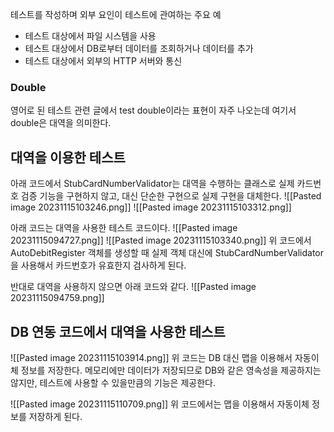 테스트를 작성하며 외부 요인이 테스트에 관여하는 주요 예
- 테스트 대상에서 파일 시스템을 사용
- 테스트 대상에서 DB로부터 데이터를 조회하거나 데이터를 추가
- 테스트 대상에서 외부의 HTTP 서버와 통신

### Double
영어로 된 테스트 관련 글에서 test double이라는 표현이 자주 나오는데 여기서 double은 대역을 의미한다.

## 대역을 이용한 테스트

아래 코드에서 StubCardNumberValidator는 대역을 수행하는 클래스로 실제 카드번호 검증 기능을 구현하지 않고, 대신 단순한 구현으로 실제 구현을 대체한다.
![[Pasted image 20231115103246.png]]
![[Pasted image 20231115103312.png]]

아래 코드는 대역을 사용한 테스트 코드이다.
![[Pasted image 20231115094727.png]]
![[Pasted image 20231115103340.png]]
위 코드에서 AutoDebitRegister 객체를 생성할 때 실제 객체 대신에 StubCardNumberValidator을 사용해서 카드번호가 유효한지 검사하게 된다.

반대로 대역을 사용하지 않으면 아래 코드와 같다.
![[Pasted image 20231115094759.png]]

## DB 연동 코드에서 대역을 사용한 테스트
![[Pasted image 20231115103914.png]]
위 코드는 DB 대신 맵을 이용해서 자동이체 정보를 저장한다. 메모리에만 데이터가 저장되므로 DB와 같은 영속성을 제공하지는않지만, 테스트에 사용할 수 있을만큼의 기능은 제공한다.

![[Pasted image 20231115110709.png]]
위 코드에서는 맵을 이용해서 자동이체 정보를 저장하게 된다.




